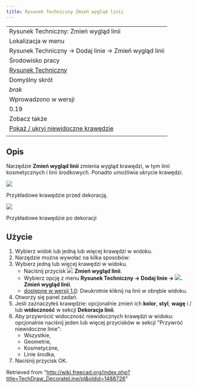```yaml
---
title: Rysunek Techniczny Zmień wygląd linii
---
```

|  |
| --- |
| Rysunek Techniczny: Zmień wygląd linii |
| Lokalizacja w menu |
| Rysunek Techniczny → Dodaj linie → Zmień wygląd linii |
| Środowisko pracy |
| [Rysunek Techniczny](/TechDraw_Workbench/pl "TechDraw Workbench/pl") |
| Domyślny skrót |
| *brak* |
| Wprowadzono w wersji |
| 0.19 |
| Zobacz także |
| [Pokaż / ukryj niewidoczne krawędzie](/TechDraw_ShowAll/pl "TechDraw ShowAll/pl") |
|  |

## Opis

Narzędzie **Zmień wygląd linii** zmienia wygląd krawędzi, w tym linii kosmetycznych i linii środkowych. Ponadto umożliwia ukrycie krawędzi.

![](/images/TechDrawLineDecorSampleBefore.png)

Przykładowe krawędzie przed dekoracją.

![](/images/TechDrawLineDecorSampleAfter.png)

Przykładowe krawędzie po dekoracji

## Użycie

1. Wybierz widok lub jedną lub więcej krawędzi w widoku.
2. Narzędzie można wywołać na kilka sposobów:
3. Wybierz jedną lub więcej krawędzi w widoku.
   * Naciśnij przycisk ![](/images/TechDraw_DecorateLine.svg) **Zmień wygląd linii**.
   * Wybierz opcję z menu **Rysunek Techniczny → Dodaj linie → ![](/images/TechDraw_DecorateLine.svg). Zmień wygląd linii**.
   * [dostępne w wersji 1.0](/Release_notes_1.0/pl "Release notes 1.0/pl"): Dwukrotnie kliknij na linii w obrębie widoku.
4. Otworzy się panel zadań.
5. Jeśli zaznaczyłeś krawędzie: opcjonalnie zmień ich **kolor**, **styl**, **wagę** i / lub **widoczność** w sekcji **Dekoracja linii**.
6. Aby przywrócić widoczność niewidocznych krawędzi w widoku: opcjonalnie naciśnij jeden lub więcej przycisków w sekcji "Przywróć niewidoczne linie":
   * Wszystkie,
   * Geometrie,
   * Kosmetyczne,
   * Linie środka,
7. Naciśnij przycisk OK.

Retrieved from "<http://wiki.freecad.org/index.php?title=TechDraw_DecorateLine/pl&oldid=1488726>"